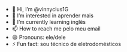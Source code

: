 - 👋 Hi, I’m @vinnycius1G
- 👀 I’m interested in aprender mais
- 🌱 I’m currently learning inglês 
- 📫 How to reach me pelo meu email 
- 😄 Pronouns: ele/dele
- ⚡ Fun fact: sou técnico de eletrodomésticos 

<!---
vinnycius1G/vinnycius1G is a ✨ special ✨ repository because its `README.md` (this file) appears on your GitHub profile.
You can click the Preview link to take a look at your changes.
--->
